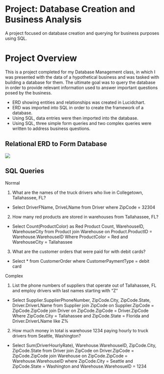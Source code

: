 # Project: Database Creation and Business Analysis
A project focused on database creation and querying for business purposes using SQL.
# Project Overview
This is a project completed for my Database Management class, in which I was presented with the data of a hypothetical business and was tasked with building a database for them. The ultimate goal was to query the database in order to provide relevant information used to answer important questions posed by the business.

- ERD showing entities and relationships was created in Lucidchart.
- ERD was imported into SQL in order to create the framework of a database.
- Using SQL, data entries were then imported into the database.
- Using SQL, three simple form queries and two complex queries were written to address business questions.

## Relational ERD to Form Database
![](Images/Screen%20Shot%202023-07-27%20at%2012.04.37%20AM.png)

## SQL Queries
Normal
1. What are the names of the truck drivers who live in Collegetown, Tallahassee, FL?
- Select DriverFName, DriveLName from Driver where ZipCode = 32304
2. How many red products are stored in warehouses from Tallahassee, FL?
- Select Count(ProductColor) as Red Product Count, WarehouseID, WarehouseCity from Product join Warehouse on Product.ProductID = Warehouse.WarehouseID Where ProductColor = Red and   WarehouseCity = Tallahassee
3. What are the customer orders that were paid for with debit cards?
- Select * from CustomerOrder where CustomerPaymentType = debit card

Complex
1. List the phone numbers of suppliers that operate out of Tallahassee, FL and employ drivers with last names starting with “Z”
- Select Supplier.SupplierPhoneNumber, ZipCode.City, ZipCode.State, Driver.DriverLName from Supplier join ZipCode on Supplier.ZipCode = ZipCode.ZipCode join Driver on ZipCode.ZipCode = Driver.ZipCode Where ZipCode.City = Tallahassee and ZipCode.State = Florida and Driver.DriverLName like Z%
2. How much money in total is warehouse 1234 paying hourly to truck drivers from Seattle, Washington?
- Select Sum(DriverHourlyRate), Warehouse.WarehouseID, ZipCode.City, ZipCode.State from Driver join ZipCode on Driver.ZipCode = ZipCode.ZipCode join Warehouse on ZipCode.ZipCode = Warehouse.WarehouseID where ZipCode.City = Seattle and ZipCode.State = Washington and Warehouse.WarehosueID = 1234
